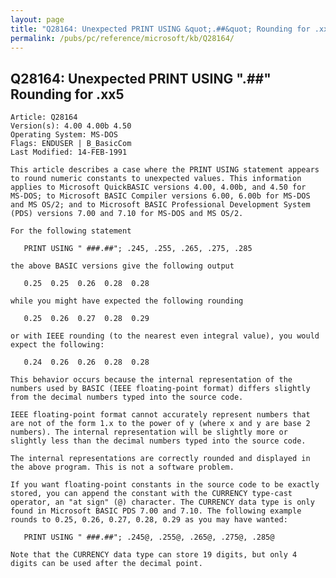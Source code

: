 ```yaml
---
layout: page
title: "Q28164: Unexpected PRINT USING &quot;.##&quot; Rounding for .xx5"
permalink: /pubs/pc/reference/microsoft/kb/Q28164/
---
```


## Q28164: Unexpected PRINT USING &quot;.##&quot; Rounding for .xx5

	Article: Q28164
	Version(s): 4.00 4.00b 4.50
	Operating System: MS-DOS
	Flags: ENDUSER | B_BasicCom
	Last Modified: 14-FEB-1991
	
	This article describes a case where the PRINT USING statement appears
	to round numeric constants to unexpected values. This information
	applies to Microsoft QuickBASIC versions 4.00, 4.00b, and 4.50 for
	MS-DOS; to Microsoft BASIC Compiler versions 6.00, 6.00b for MS-DOS
	and MS OS/2; and to Microsoft BASIC Professional Development System
	(PDS) versions 7.00 and 7.10 for MS-DOS and MS OS/2.
	
	For the following statement
	
	   PRINT USING " ###.##"; .245, .255, .265, .275, .285
	
	the above BASIC versions give the following output
	
	   0.25  0.25  0.26  0.28  0.28
	
	while you might have expected the following rounding
	
	   0.25  0.26  0.27  0.28  0.29
	
	or with IEEE rounding (to the nearest even integral value), you would
	expect the following:
	
	   0.24  0.26  0.26  0.28  0.28
	
	This behavior occurs because the internal representation of the
	numbers used by BASIC (IEEE floating-point format) differs slightly
	from the decimal numbers typed into the source code.
	
	IEEE floating-point format cannot accurately represent numbers that
	are not of the form 1.x to the power of y (where x and y are base 2
	numbers). The internal representation will be slightly more or
	slightly less than the decimal numbers typed into the source code.
	
	The internal representations are correctly rounded and displayed in
	the above program. This is not a software problem.
	
	If you want floating-point constants in the source code to be exactly
	stored, you can append the constant with the CURRENCY type-cast
	operator, an "at sign" (@) character. The CURRENCY data type is only
	found in Microsoft BASIC PDS 7.00 and 7.10. The following example
	rounds to 0.25, 0.26, 0.27, 0.28, 0.29 as you may have wanted:
	
	   PRINT USING " ###.##"; .245@, .255@, .265@, .275@, .285@
	
	Note that the CURRENCY data type can store 19 digits, but only 4
	digits can be used after the decimal point.
